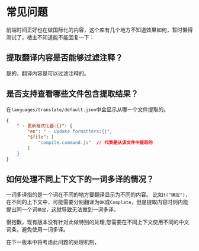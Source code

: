 # 常见问题<!-- {docsify-ignore-all} -->


前端时间正好也在做国际化的内容，这个库有几个地方不知道效果如何，暂时懒得测试了，楼主不知道能不能回复一下：

## 提取翻译内容是否能够过滤注释？

是的，翻译内容是可以过滤注释的。
## 是否支持查看哪些文件包含提取结果？

在`languages/translate/default.json`中会显示从哪一个文件提取的。

```json
{
    " - 更新格式化器:{}": {
        "en": " - Update formatters:{}",
        "$file": [
            "compile.command.js"  // 代表是从该文件中提取的
        ]
    }
}
```
## 如何处理不同上下文下的一词多译的情况？

一词多译指的是一个词在不同的地方要翻译显示为不同的内容。
比如`t("确定")`，在不同的上下文中，可能需要分别翻译为`OK`或`Complate`，但是提取内容时则内能提出同一个词`确定`，这就导致无法做到一词多译。

很抱歉，现有版本没有针对此做特别的处理,您需要在不同上下文使用不同的中文词条，避免使用一词多译。

在下一版本中将考虑此问题的处理机制，



